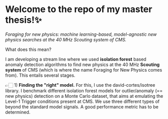 # Welcome to the repo of my master thesis!✨

*Foraging for new physics: machine learning-based, model-agnostic new physics searches at the 40 MHz Scouting system of CMS.*

What does this mean?

I am developing a stream line where we used **isolation forest** based anomaly detection algorithms to find new physics at the 40 MHz **Scouting system** of CMS (which is where the name Foraging for New Physics comes from). This entails several stages.

👉🏻  1) **Finding the "right" model.** For this, I use the david-cortes/isotree library. I benchmark different isolation forest models for outlier/anomaly (== new physics) detection on a Monte Carlo dataset, that aims at emulating the Level-1 Trigger conditions present at CMS. We use three different types of beyond the standard model signals. A good performance metric has to be determined.


